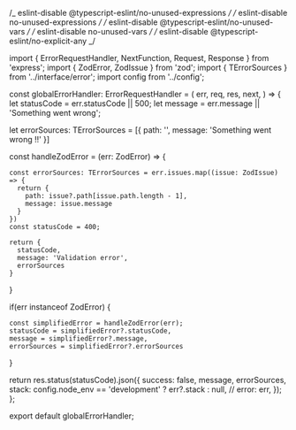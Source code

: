 /_ eslint-disable @typescript-eslint/no-unused-expressions _/
/_ eslint-disable no-unused-expressions _/
/_ eslint-disable @typescript-eslint/no-unused-vars _/
/_ eslint-disable no-unused-vars _/
/_ eslint-disable @typescript-eslint/no-explicit-any _/

import { ErrorRequestHandler, NextFunction, Request, Response } from 'express';
import { ZodError, ZodIssue } from 'zod';
import { TErrorSources } from '../interface/error';
import config from '../config';

const globalErrorHandler: ErrorRequestHandler = (
err,
req,
res,
next,
) => {
let statusCode = err.statusCode || 500;
let message = err.message || 'Something went wrong';

let errorSources: TErrorSources = [{
path: '',
message: 'Something went wrong !!'
}]

const handleZodError = (err: ZodError) => {

    const errorSources: TErrorSources = err.issues.map((issue: ZodIssue) => {
      return {
        path: issue?.path[issue.path.length - 1],
        message: issue.message
      }
    })
    const statusCode = 400;

    return {
      statusCode,
      message: 'Validation error',
      errorSources
    }

}

if(err instanceof ZodError) {

    const simplifiedError = handleZodError(err);
    statusCode = simplifiedError?.statusCode,
    message = simplifiedError?.message,
    errorSources = simplifiedError?.errorSources

}

return res.status(statusCode).json({
success: false,
message,
errorSources,
stack: config.node_env == 'development' ? err?.stack : null,
// error: err,
});
};

export default globalErrorHandler;






